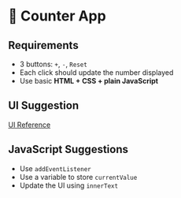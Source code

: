 # 🧮 Counter App

## Requirements

- 3 buttons: `+`, `-`, `Reset`
- Each click should update the number displayed
- Use basic **HTML + CSS + plain JavaScript**

## UI Suggestion

[UI Reference](https://i.ibb.co/20C3hn73/counter-app.png)

## JavaScript Suggestions

- Use `addEventListener`
- Use a variable to store `currentValue`
- Update the UI using `innerText`

